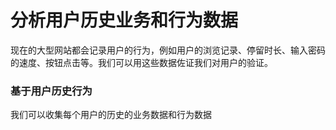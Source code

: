 # 分析用户历史业务和行为数据

现在的大型网站都会记录用户的行为，例如用户的浏览记录、停留时长、输入密码的速度、按钮点击等。我们可以用这些数据佐证我们对用户的验证。

### 基于用户历史行为

我们可以收集每个用户的历史的业务数据和行为数据